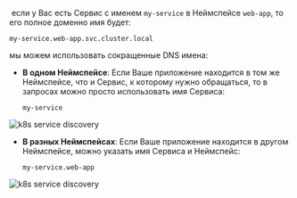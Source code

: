  если у Вас есть Сервис с именем `my-service` в Неймспейсе `web-app`, то его полное доменно имя будет:

`my-service.web-app.svc.cluster.local`

мы можем использовать сокращенные DNS имена: 

- **В одном Неймспейсе**: Если Ваше приложение находится в том же Неймспейсе, что и Сервис, к которому нужно обращаться, то в запросах можно просто использовать имя Сервиса:
    
    `my-service`
    

![k8s service discovery](https://ucarecdn.com/5cff487f-a69f-44fb-a6ce-a58b71544e17/)

- **В разных Неймспейсах**: Если Ваше приложение находится в другом Неймспейсе, можно указать имя Сервиса и Неймспейс:
    
    `my-service.web-app`
    

![k8s service discovery](https://ucarecdn.com/54d05987-646e-411b-b71f-a46f08987627/)